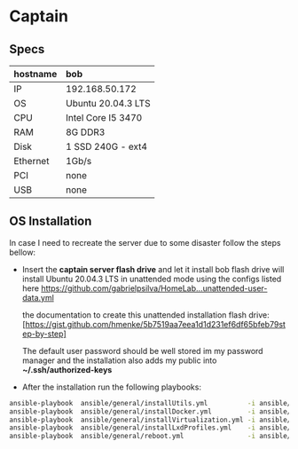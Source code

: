 # Captain

## Specs


| hostname | bob                |
| :--------- | :------------------- |
| IP       | 192.168.50.172     |
| OS       | Ubuntu 20.04.3 LTS |
| CPU      | Intel Core I5 3470 |
| RAM      | 8G DDR3            |
| Disk     | 1 SSD 240G - ext4  |
| Ethernet | 1Gb/s              |
| PCI      | none               |
| USB      | none               |

## OS Installation

In case I need to recreate the server due to some disaster follow the steps bellow:

* Insert the **captain server flash drive** and let it install
  bob flash drive will install Ubuntu 20.04.3 LTS in unattended mode using the configs listed here
  https://github.com/gabrielpsilva/HomeLab...unattended-user-data.yml

  the documentation to create this unattended installation flash drive:
  [https://gist.github.com/hmenke/5b7519aa7eea1d1d231ef6df65bfeb79step-by-step]

  The default user password should be well stored im my password manager and the installation also adds my public into **~/.ssh/authorized-keys**
* After the installation run the following playbooks:

```bash
ansible-playbook  ansible/general/installUtils.yml          -i ansible/inventory.yml --extra-vars "user=$CAPTAIN_USER target=captain ansible_become_pass=${CAPTAIN_SUDO_PASS}"
ansible-playbook  ansible/general/installDocker.yml         -i ansible/inventory.yml --extra-vars "user=$CAPTAIN_USER target=captain ansible_become_pass=${CAPTAIN_SUDO_PASS}" 
ansible-playbook  ansible/general/installVirtualization.yml -i ansible/inventory.yml --extra-vars "user=$CAPTAIN_USER target=captain ansible_become_pass=${CAPTAIN_SUDO_PASS}"
ansible-playbook  ansible/general/installLxdProfiles.yml    -i ansible/inventory.yml --extra-vars "target=captain root_folder=${PWD} ansible_become_pass=${CAPTAIN_SUDO_PASS}"
ansible-playbook  ansible/general/reboot.yml                -i ansible/inventory.yml --extra-vars "user=$CAPTAIN_USER target=captain ansible_become_pass=${CAPTAIN_SUDO_PASS}"
```

